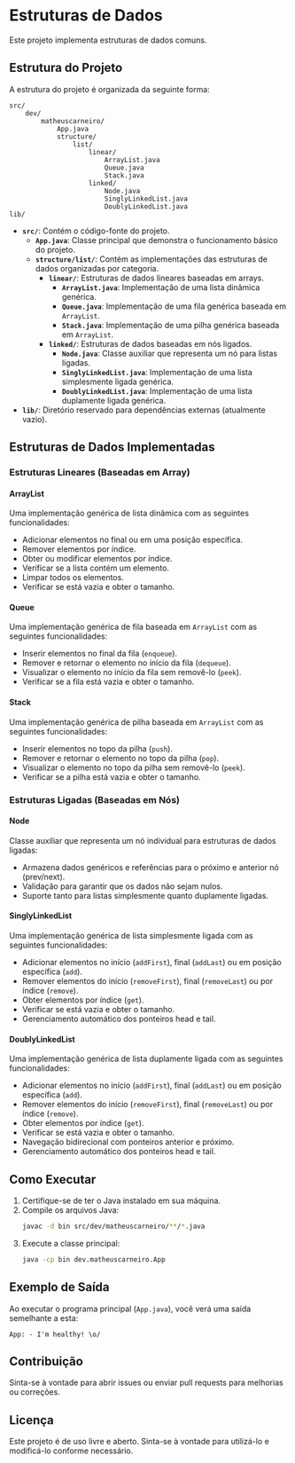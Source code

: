 # Estruturas de Dados

Este projeto implementa estruturas de dados comuns.

## Estrutura do Projeto

A estrutura do projeto é organizada da seguinte forma:

```
src/
    dev/
        matheuscarneiro/
            App.java
            structure/
                list/
                    linear/
                        ArrayList.java
                        Queue.java
                        Stack.java
                    linked/
                        Node.java
                        SinglyLinkedList.java
                        DoublyLinkedList.java
lib/
```

- **`src/`**: Contém o código-fonte do projeto.
  - **`App.java`**: Classe principal que demonstra o funcionamento básico do projeto.
  - **`structure/list/`**: Contém as implementações das estruturas de dados organizadas por categoria.
    - **`linear/`**: Estruturas de dados lineares baseadas em arrays.
      - **`ArrayList.java`**: Implementação de uma lista dinâmica genérica.
      - **`Queue.java`**: Implementação de uma fila genérica baseada em `ArrayList`.
      - **`Stack.java`**: Implementação de uma pilha genérica baseada em `ArrayList`.
    - **`linked/`**: Estruturas de dados baseadas em nós ligados.
      - **`Node.java`**: Classe auxiliar que representa um nó para listas ligadas.
      - **`SinglyLinkedList.java`**: Implementação de uma lista simplesmente ligada genérica.
      - **`DoublyLinkedList.java`**: Implementação de uma lista duplamente ligada genérica.
- **`lib/`**: Diretório reservado para dependências externas (atualmente vazio).

## Estruturas de Dados Implementadas

### Estruturas Lineares (Baseadas em Array)

#### ArrayList

Uma implementação genérica de lista dinâmica com as seguintes funcionalidades:
- Adicionar elementos no final ou em uma posição específica.
- Remover elementos por índice.
- Obter ou modificar elementos por índice.
- Verificar se a lista contém um elemento.
- Limpar todos os elementos.
- Verificar se está vazia e obter o tamanho.

#### Queue

Uma implementação genérica de fila baseada em `ArrayList` com as seguintes funcionalidades:
- Inserir elementos no final da fila (`enqueue`).
- Remover e retornar o elemento no início da fila (`dequeue`).
- Visualizar o elemento no início da fila sem removê-lo (`peek`).
- Verificar se a fila está vazia e obter o tamanho.

#### Stack

Uma implementação genérica de pilha baseada em `ArrayList` com as seguintes funcionalidades:
- Inserir elementos no topo da pilha (`push`).
- Remover e retornar o elemento no topo da pilha (`pop`).
- Visualizar o elemento no topo da pilha sem removê-lo (`peek`).
- Verificar se a pilha está vazia e obter o tamanho.

### Estruturas Ligadas (Baseadas em Nós)

#### Node

Classe auxiliar que representa um nó individual para estruturas de dados ligadas:
- Armazena dados genéricos e referências para o próximo e anterior nó (prev/next).
- Validação para garantir que os dados não sejam nulos.
- Suporte tanto para listas simplesmente quanto duplamente ligadas.

#### SinglyLinkedList

Uma implementação genérica de lista simplesmente ligada com as seguintes funcionalidades:
- Adicionar elementos no início (`addFirst`), final (`addLast`) ou em posição específica (`add`).
- Remover elementos do início (`removeFirst`), final (`removeLast`) ou por índice (`remove`).
- Obter elementos por índice (`get`).
- Verificar se está vazia e obter o tamanho.
- Gerenciamento automático dos ponteiros head e tail.

#### DoublyLinkedList

Uma implementação genérica de lista duplamente ligada com as seguintes funcionalidades:
- Adicionar elementos no início (`addFirst`), final (`addLast`) ou em posição específica (`add`).
- Remover elementos do início (`removeFirst`), final (`removeLast`) ou por índice (`remove`).
- Obter elementos por índice (`get`).
- Verificar se está vazia e obter o tamanho.
- Navegação bidirecional com ponteiros anterior e próximo.
- Gerenciamento automático dos ponteiros head e tail.

## Como Executar

1. Certifique-se de ter o Java instalado em sua máquina.
2. Compile os arquivos Java:
   ```bash
   javac -d bin src/dev/matheuscarneiro/**/*.java
   ```
3. Execute a classe principal:
   ```bash
   java -cp bin dev.matheuscarneiro.App
   ```

## Exemplo de Saída

Ao executar o programa principal (`App.java`), você verá uma saída semelhante a esta:

```
App: - I'm healthy! \o/
```

## Contribuição

Sinta-se à vontade para abrir issues ou enviar pull requests para melhorias ou correções.

## Licença

Este projeto é de uso livre e aberto. Sinta-se à vontade para utilizá-lo e modificá-lo conforme necessário.

